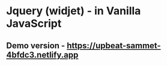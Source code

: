 #  Jquery (widjet) - in Vanilla JavaScript

## Demo version - https://upbeat-sammet-4bfdc3.netlify.app
